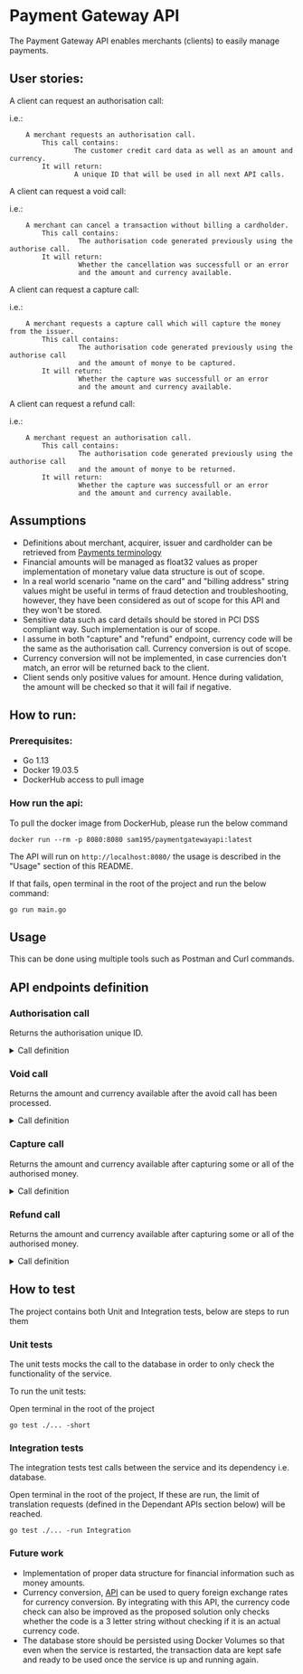 # Payment Gateway API

The Payment Gateway API enables merchants (clients) to easily manage payments. 

## User stories:
A client can request an authorisation call:

i.e.: 

        A merchant requests an authorisation call. 
            This call contains:
                    The customer credit card data as well as an amount and currency. 
            It will return:
                    A unique ID that will be used in all next API calls.
   
A client can request a void call:

i.e.: 

        A merchant can cancel a transaction without billing a cardholder. 
            This call contains:
                     The authorisation code generated previously using the authorise call.
            It will return:
                     Whether the cancellation was successfull or an error 
                     and the amount and currency available. 
               
               
A client can request a capture call:

i.e.: 

        A merchant requests a capture call which will capture the money from the issuer. 
            This call contains:
                     The authorisation code generated previously using the authorise call 
                     and the amount of monye to be captured.
            It will return:
                     Whether the capture was successfull or an error 
                     and the amount and currency available. 
               

A client can request a refund call:

i.e.: 

        A merchant request an authorisation call. 
            This call contains:
                     The authorisation code generated previously using the authorise call 
                     and the amount of monye to be returned.
            It will return:
                     Whether the capture was successfull or an error 
                     and the amount and currency available. 
               
## Assumptions
* Definitions about merchant, acquirer, issuer and cardholder can be retrieved from [Payments terminology](https://www.marqeta.com/payments-basics)
* Financial amounts will be managed as float32 values as proper implementation of monetary value data structure is out of scope.
* In a real world scenario "name on the card" and "billing address" string values might be useful in terms of fraud detection and troubleshooting,
 however, they have been considered as out of scope for this API and they won't be stored.
* Sensitive data such as card details should be stored in PCI DSS compliant way. Such implementation is our of scope. 
* I assume in both "capture" and "refund" endpoint, currency code will be the same as the authorisation call. Currency conversion is out of scope.
* Currency conversion will not be implemented, in case currencies don't match, an error will be returned back to the client.
* Client sends only positive values for amount. Hence during validation, the amount will be checked so that it will fail if negative.

## How to run: 
### Prerequisites: 
- Go 1.13
- Docker 19.03.5
- DockerHub access to pull image

### How run the api:
To pull the docker image from DockerHub, please run the below command
```
docker run --rm -p 8080:8080 sam195/paymentgatewayapi:latest
```
The API will run on ```http://localhost:8080/``` the usage is described in the "Usage" section of this README.

If that fails, open terminal in the root of the project and run the below command:

```
go run main.go
```

## Usage

This can be done using multiple tools such as Postman and Curl commands.

## API endpoints definition

### Authorisation call

Returns the authorisation unique ID.

<details>
  <summary>Call definition</summary>
  
* **URL**

  /authorize

* **Method:**

  `POST`
  
* **Data Params**

     **Required:**
   
    ```json
    {
      "card_details":{
        "card_number": "integer indicating the cardholder's card number",
        "expiry_date": "string indicating the date of expiration of the card in MM-YYYY format",
        "cvv": "integer indicating the card verification value"
      },
      "amount": "floating point (float32) value with the amount to be authorised",
      "currency": "string in three letter format indicating the currency of the amount to be authorised."
    }
    ```

* **Success Response:**

  * **Code:** 201 CREATED <br />
    **Content:** 
    ```json
    {
     "id": "string indicating the authorisation unique id",
     "success": "boolean indicating whether the call was successful or not",
     "amount": "floating point (float32) value with the amount that has been authorised",
     "currency": "string in three letter format indicating the currency of the amount that has been authorised."
    }
    ```
 
* **Error Response:**

  * **Code:** 400 BAD REQUEST <br />
  
      In case the required fields are wrong or invalid.
      
      **Content:** `{ "error": "string indicating the errors" }`
    
  OR

  * **Code:** 422 UNPROCESSABLE ENTITY <br />
  
      In case any of the fields are invalid. e.g. if the card is expired.
      
      **Content:** `{ "error": "string indicating the error" }`
  
  OR
  
  * **Code:** 500 INTERNAL SERVER ERROR <br />
    
      In case there is no connection to the database or marshalling issues within the service.
        
      **Content:** `{ "error": "string indicating the error" }`
      
</details>

### Void call

Returns the amount and currency available after the avoid call has been processed.

<details>
  <summary>Call definition</summary>

* **URL**

  /void

* **Method:**

  `PATCH`
  
* **Data Params**

     **Required:**
   
    ```json
    {
       "id": "string indicating the authorisation unique id"
    }
    ```

* **Success Response:**

  * **Code:** 200 OK <br />
    **Content:** 
    ```json
    {
     "success": "boolean indicating whether the authorisation call was successful",
     "amount": "floating point (float32) value with the amount that has been authorised",
     "currency": "string in three letter format indicating the currency of the amount that has been authorised."
    }
    ```
 
* **Error Response:**

  * **Code:** 204 No Content <br />
  
    In case the authorisation ID cannot be found.
  
    **Content:** `{ "error": "string indicating the error" }`
    
  OR
  
  * **Code:** 400 BAD REQUEST <br />
  
      In case the required fields are wrong or invalid.
      
      **Content:** `{ "error": "string indicating the errors" }`
    
  OR

  * **Code:** 422 UNPROCESSABLE ENTITY <br />
  
    In case any of the fields are invalid.    
  
    **Content:** `{ "error": "string indicating the error" }`
    
  OR
    
  * **Code:** 500 INTERNAL SERVER ERROR <br />
    
      In case there is no connection to the database or marshalling issues within the service.
        
      **Content:** `{ "error": "string indicating the error" }`
    
</details>
    
### Capture call

Returns the amount and currency available after capturing some or all of the authorised money.

<details>
  <summary>Call definition</summary>

* **URL**

  /capture

* **Method:**

  `PATCH`
  
* **Data Params**

     **Required:**
   
    ```json
    {
     "id": "string indicating the authorisation unique id",
     "amount": "floating point (float32) value indicating the available authorised amount"
    }
    ```

* **Success Response:**

  * **Code:** 200 OK <br />
    **Content:** 
    ```json
    {
     "success": "boolean indicating whether the authorisation call was successful",
     "amount": "floating point (float32) value with the amount that has been authorised",
     "currency": "string in three letter format indicating the currency of the amount that has been authorised."
    }
    ```
 
* **Error Response:**

  * **Code:** 204 No Content <br />
  
    In case the authorisation ID cannot be found.
  
    **Content:** `{ "error": "string indicating the error" }`
    
  OR
  
  * **Code:** 400 BAD REQUEST <br />
  
      In case the required fields are wrong or invalid.
      
      **Content:** `{ "error": "string indicating the errors" }`
    
  OR

  * **Code:** 422 UNPROCESSABLE ENTITY <br />
  
      In case any of the fields are invalid.
      
      **Content:** `{ "error": "string indicating the error" }`
    
  OR
    
  * **Code:** 500 INTERNAL SERVER ERROR <br />
    
      In case there is no connection to the database or marshalling issues within the service.
        
      **Content:** `{ "error": "string indicating the error" }`
  
</details>
  
### Refund call

Returns the amount and currency available after capturing some or all of the authorised money.

<details>
  <summary>Call definition</summary>

* **URL**

  /capture

* **Method:**

  `PATCH`
  
* **Data Params**

     **Required:**
   
    ```json
    {
     "id": "string indicating the authorisation unique id",
     "amount": "floating point (float32) value indicating the available authorised amount"
    }
    ```

* **Success Response:**

  * **Code:** 200 OK <br />
    **Content:** 
    ```json
    {
     "success": "boolean indicating whether the authorisation call was successful",
     "amount": "floating point (float32) value with the amount that has been authorised",
     "currency": "string in three letter format indicating the currency of the amount that has been authorised."
    }
    ```
 
* **Error Response:**

  * **Code:** 204 No Content <br />
  
      In case the authorisation ID cannot be found.
    
      **Content:** `{ "error": "string indicating the error" }`
    
  OR

  * **Code:** 400 BAD REQUEST <br />
  
      In case the required fields are wrong or invalid.
      
      **Content:** `{ "error": "string indicating the errors" }`
    
  OR
  
  * **Code:** 422 UNPROCESSABLE ENTITY <br />
  
      In case any of the fields are invalid.
      
      **Content:** `{ "error": "string indicating the error" }`
    
  OR
    
  * **Code:** 500 INTERNAL SERVER ERROR <br />
    
      In case there is no connection to the database or marshalling issues within the service.
        
      **Content:** `{ "error": "string indicating the error" }`

</details>

## How to test
The project contains both Unit and Integration tests, below are steps to run them

### Unit tests
The unit tests mocks the call to the database in order to only check the functionality of the service.

To run the unit tests:

Open terminal in the root of the project

```
go test ./... -short
```

### Integration tests
The integration tests test calls between the service and its dependency i.e. database.

Open terminal in the root of the project, If these are run, the limit of translation requests (defined in the Dependant 
APIs section below) will be reached.

```
go test ./... -run Integration
```

### Future work
* Implementation of proper data structure for financial information such as money amounts.
* Currency conversion, [API](https://exchangeratesapi.io/) can be used to query foreign exchange rates for currency conversion.
By integrating with this API, the currency code check can also be improved as the proposed solution only
checks whether the code is a 3 letter string without checking if it is an actual currency code.
* The database store should be persisted using Docker Volumes so that even when the service is restarted, the transaction data
are kept safe and ready to be used once the service is up and running again.